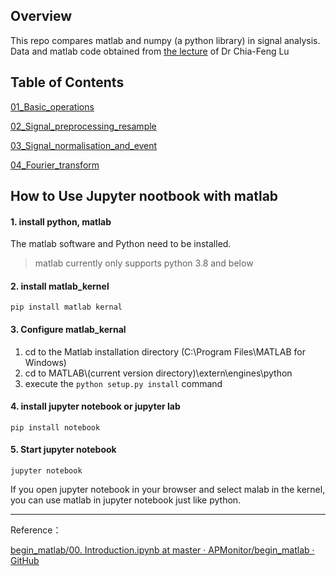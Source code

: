 ## Overview

This repo compares matlab and numpy (a python library)  in signal analysis.  Data and matlab code obtained from [the lecture](http://cflu.lab.nycu.edu.tw/) of Dr Chia-Feng Lu

## Table of Contents

[01_Basic_operations](https://github.com/zht007/matlab_vs_numpy/tree/main/01_Basic_operations)

[02_Signal_preprocessing_resample](https://github.com/zht007/matlab_vs_numpy/tree/main/02_Signal_preprocessing_resample_and_segment)

[03_Signal_normalisation_and_event](https://github.com/zht007/matlab_vs_numpy/tree/main/03_Signal_normalisation_and_event_detection)

[04_Fourier_transform](https://github.com/zht007/matlab_vs_numpy/tree/main/04_Fourier_transform)

##  How to Use Jupyter nootbook with matlab 

#### 1. install python, matlab

The matlab software and Python need to be installed.

> matlab currently only supports python 3.8 and below

#### 2. install matlab_kernel

```
pip install matlab kernal
```

#### 3. Configure matlab_kernal

1. cd to the Matlab installation directory (C:\Program Files\MATLAB for Windows)
2. cd to MATLAB\\(current version directory)\extern\engines\python
3. execute the `python setup.py install` command

#### 4. install jupyter notebook or jupyter lab

```
pip install notebook
```

#### 5. Start jupyter notebook

```
jupyter notebook
```

If you open jupyter notebook in your browser and select malab in the kernel, you can use matlab in jupyter notebook just like python.

----

Reference：

[begin_matlab/00. Introduction.ipynb at master · APMonitor/begin_matlab · GitHub](https://github.com/APMonitor/begin_matlab/blob/master/matlab/00.%20Introduction.ipynb)
